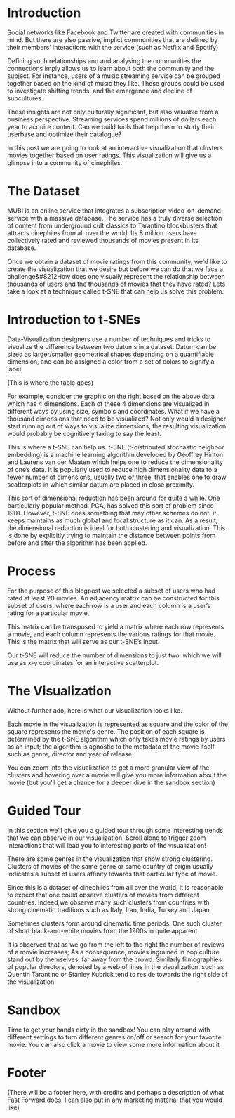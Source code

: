 # Introduction

Social networks like Facebook and Twitter are created with communities in mind.
But there are also passive, implict communities that are defined by their
members’ interactions with the service (such as Netflix and Spotify)

Defining such relationships and and analysing the communities the connections
imply allows us to learn about both the community and the subject. For
instance, users of a music streaming service can be grouped together based on
the kind of music they like. These groups could be used to investigate shifting
trends, and the emergence and decline of subcultures. 

These insights are not only culturally significant, but also valuable from a
business perspective. Streaming services spend millions of dollars each year to
acquire content. Can we build tools that help them to study their userbase and
optimize their catalogue?

In this post we are going to look at an interactive visualization that clusters
movies together based on user ratings. This visualization will give us a
glimpse into a community of cinephiles.

# The Dataset

MUBI is an online service that integrates a subscription video-on-demand
service with a massive database. The service has a truly diverse selection of
content from underground cult classics to Tarantino blockbusters that attracts
cinephiles from all over the world. Its 8 million users have collectively rated
and reviewed thousands of movies present in its database. 

Once we obtain a dataset of movie ratings from this community, we'd like to
create the visualization that we desire but before we can do that we face a
challenge&#8212How does one visually represent the relationship between
thousands of users and the thousands of movies that they have rated? Lets take
a look at a technique called t-SNE that can help us solve this problem.

# Introduction to t-SNEs

Data-Visualization designers use a number of techniques and tricks to visualize
the difference between two datums in a dataset. Datum can be sized as
larger/smaller geometrical shapes depending on a quantifiable dimension, and
can be assigned a color from a set of colors to signify a label.

(This is where the table goes)

For example, consider the graphic on the right based on the above data which
has 4 dimensions. Each of these 4 dimensions are visualized in different ways
by using size, symbols and coordinates. What if we have a thousand dimensions
that need to be visualized? Not only would a designer start running out of ways
to visualize dimensions, the resulting visualization would probably be
cognitively taxing to say the least.

This is where a t-SNE can help us. t-SNE (t-distributed stochastic neighbor
embedding) is a machine learning algorithm developed by Geoffrey Hinton and
Laurens van der Maaten which helps one to reduce the dimensionality of one’s
data. It is popularly used to reduce high dimensionality data to a fewer number
of dimensions, usually two or three, that enables one to draw scatterplots in
which similar datum are placed in close proximity.

This sort of dimensional reduction has been around for quite a while. One
particularly popular method, PCA, has solved this sort of problem since 1901.
However, t-SNE does something that may other schemes do not: it keeps maintains
as much global and local structure as it can. As a result, the dimensional
reduction is ideal for both clustering and visualization. This is done by
explicitly trying to maintain the distance between points from before and after
the algorithm has been applied.

# Process

For the purpose of this blogpost we selected a subset of users who had rated at
least 20 movies. An adjacency matrix can be constructed for this subset of
users, where each row is a user and each column is a user’s rating for a
particular movie. 

This matrix can be transposed to yield a matrix where each row represents a
movie, and each column represents the various ratings for that movie. This is
the matrix that will serve as our t-SNE’s input. 

Our t-SNE will reduce the number of dimensions to just two: which we will use
as x-y coordinates for an interactive scatterplot.

# The Visualization

Without further ado, here is what our visualization looks like.

Each movie in the visualization is represented as square and the color of the
square represents the movie's genre. The position of each square is determined
by the t-SNE algorithm which only takes movie ratings by users as an input; the
algorithm is agnostic to the metadata of the movie itself such as genre,
director and year of release.

You can zoom into the visualization to get a more granular view of the clusters
and hovering over a movie will give you more information about the movie (but
you'll get a chance for a deeper dive in the sandbox section)

# Guided Tour

In this section we’ll give you a guided tour through some interesting trends
that we can observe in our visualization. Scroll along to trigger zoom
interactions that will lead you to interesting parts of the visualization!

There are some genres in the visualization that show strong clustering.
Clusters of movies of the same genre or same country of origin usually
indicates a subset of users affinity towards that particular type of movie.

Since this is a dataset of cinephiles from all over the world, it is reasonable
to expect that one could observe clusters of movies from different countries.
Indeed,we observe many such clusters from countries with strong cinematic
traditions such as Italy, Iran, India, Turkey and Japan.

Sometimes clusters form around cinematic time periods. One such cluster of
short black-and-white movies from the 1900s in quite apparent

It is observed that as we go from the left to the right the number of reviews
of a movie increases; As a consequence, movies ingrained in pop culture stand
out by themselves, far away from the crowd. Similarly filmographies of popular
directors, denoted by a web of lines in the visualization, such as Quentin
Tarantino or Stanley Kubrick tend to reside towards the right side of the
visualization.

# Sandbox

Time to get your hands dirty in the sandbox! You can play around with different
settings to turn different genres on/off or search for your favorite movie. You
can also click a movie to view some more information about it


# Footer

(There will be a footer here, with credits and perhaps a description of what
Fast Forward does. I can also put in any marketing material that you would
like)
